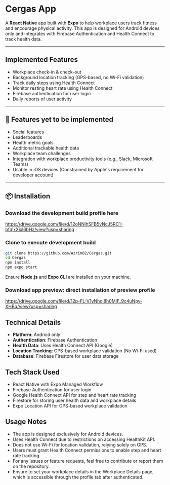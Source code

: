# Cergas App

A **React Native** app built with **Expo** to help workplace users track fitness and encourage physical activity. This app is designed for Android devices only and integrates with Firebase Authentication and Health Connect to track health data.

---

## Implemented Features
- Workplace check-in & check-out
- Background location tracking (GPS-based, no Wi-Fi validation)
- Track daily steps using Health Connect
- Monitor resting heart rate using Health Connect
- Firebase authentication for user login
- Daily reports of user activity

---

## 🚀 Features yet to be implemented
- Social features
- Leaderboards
- Health metric goals
- Additional trackable health data
- Workplace team challenges
- Integration with workplace productivity tools (e.g., Slack, Microsoft Teams)
- Usable in iOS devices (Constrained by Apple's requirement for developer account)

---

## 📦 Installation

### Download the development build profile here

https://drive.google.com/file/d/12oNNIhSFB5vNcJ5RC1-bfqlxXixl6bHz/view?usp=sharing

### Clone to execute development build

```sh
git clone https://github.com/Azrim02/Cergas.git
cd Cergas
npm install
npm expo start
```
Ensure **Node.js** and **Expo CLI** are installed on your machine.

### Download app preview: direct installation of preview profile

https://drive.google.com/file/d/12p-FL-V1yNhol8h0MIF_9c4uNpy-XHBq/view?usp=sharing

## Technical Details
- **Platform**: Android only
- **Authentication**: Firebase Authentication
- **Health Data**: Uses Health Connect API (Google)
- **Location Tracking**: GPS-based workplace validation (No Wi-Fi used)
- **Database**: Firebase Firestore for user data storage

## Tech Stack Used
- React Native with Expo Managed Workflow
- Firebase Authentication for user login
- Google Health Connect API for step and heart rate tracking
- Firestore for storing user health data and workplace details
- Expo Location API for GPS-based workplace validation

## Usage Notes
- The app is designed exclusively for Android devices.
- Uses Health Connect due to restrictions on accessing HealthKit API.
- Does not use Wi-Fi for location validation, relying solely on GPS.
- Users must grant Health Connect permissions to enable step and heart rate tracking.
- For any issues or feature requests, feel free to contribute or report them on the repository.
- Ensure to set your workplace details in the Workplace Details page, which is accessible through the profile tab after authenticated.